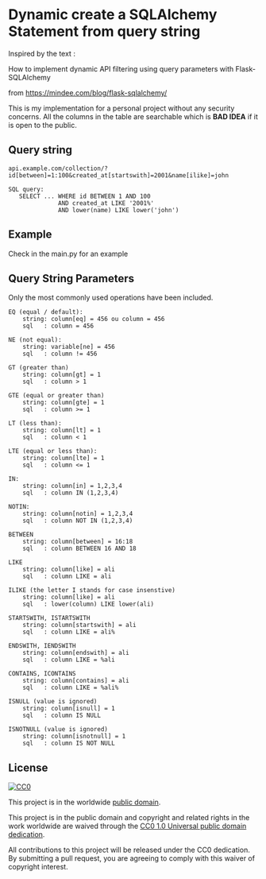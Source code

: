 
# Dynamic create a SQLAlchemy Statement from query string

Inspired by the text :

How to implement dynamic API filtering using query parameters with Flask-SQLAlchemy

from https://mindee.com/blog/flask-sqlalchemy/

This is my implementation for a personal project without any security concerns. 
All the columns in the table are searchable which is **BAD IDEA** if it is open to 
the public.

## Query string

    api.example.com/collection/?id[between]=1:100&created_at[startswith]=2001&name[ilike]=john

    SQL query:
       SELECT ... WHERE id BETWEEN 1 AND 100
                  AND created_at LIKE '2001%'
                  AND lower(name) LIKE lower('john')

## Example

Check in the main.py for an example

## Query String Parameters

Only the most commonly used operations have been included.


    EQ (equal / default):
        string: column[eq] = 456 ou column = 456
        sql   : column = 456

    NE (not equal):
        string: variable[ne] = 456
        sql   : column != 456

    GT (greater than)
        string: column[gt] = 1
        sql   : column > 1

    GTE (equal or greater than)
        string: column[gte] = 1
        sql   : column >= 1

    LT (less than):
        string: column[lt] = 1
        sql   : column < 1

    LTE (equal or less than):
        string: column[lte] = 1
        sql   : column <= 1

    IN:
        string: column[in] = 1,2,3,4  
        sql   : column IN (1,2,3,4)

    NOTIN:
        string: column[notin] = 1,2,3,4  
        sql   : column NOT IN (1,2,3,4)

    BETWEEN
        string: column[between] = 16:18
        sql   : column BETWEEN 16 AND 18

    LIKE
        string: column[like] = ali
        sql   : column LIKE = ali

    ILIKE (the letter I stands for case insenstive)
        string: column[like] = ali
        sql   : lower(column) LIKE lower(ali)

    STARTSWITH, ISTARTSWITH
        string: column[startswith] = ali
        sql   : column LIKE = ali%

    ENDSWITH, IENDSWITH
        string: column[endswith] = ali
        sql   : column LIKE = %ali

    CONTAINS, ICONTAINS
        string: column[contains] = ali
        sql   : column LIKE = %ali%
    
    ISNULL (value is ignored)
        string: column[isnull] = 1
        sql   : column IS NULL

    ISNOTNULL (value is ignored)
        string: column[isnotnull] = 1
        sql   : column IS NOT NULL


## License ##

[![CC0](https://licensebuttons.net/p/zero/1.0/88x31.png)](https://creativecommons.org/publicdomain/zero/1.0/)

This project is in the worldwide [public domain](LICENSE).

This project is in the public domain and copyright and related rights in the work worldwide are waived through the [CC0 1.0 Universal public domain dedication](https://creativecommons.org/publicdomain/zero/1.0/).

All contributions to this project will be released under the CC0 dedication. By submitting a pull request, you are agreeing to comply with this waiver of copyright interest.